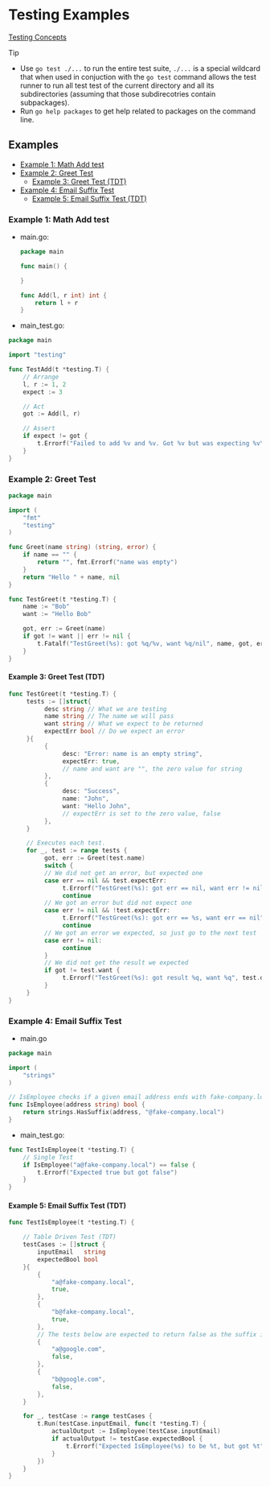 # Testing Examples

[Testing Concepts](testing_concepts.md)

> [!Tip]
>
> - Use `go test ./...` to run the entire test suite, `./...` is a special wildcard that when used in conjuction with the `go test` command allows the test runner to run all test test of the current directory and all its subdirectories (assuming that those subdirecotries contain subpackages).
> - Run `go help packages` to get help related to packages on the command line.

## Examples

- [Example 1: Math Add test](#example-1-math-add-test)
- [Example 2: Greet Test](#example-2-greet-test)
  - [Example 3: Greet Test (TDT)](#example-3-greet-test-tdt)
- [Example 4: Email Suffix Test](#example-4-email-suffix-test)
  - [Example 5: Email Suffix Test (TDT)](#example-5-email-suffix-test-tdt)

### Example 1: Math Add test

- main.go:

    ```go
    package main

    func main() {

    }

    func Add(l, r int) int {
        return l + r
    }
    ```

- main_test.go:

```go
package main

import "testing"

func TestAdd(t *testing.T) {
    // Arrange
    l, r := 1, 2
    expect := 3

    // Act
    got := Add(l, r)

    // Assert
    if expect != got {
        t.Errorf("Failed to add %v and %v. Got %v but was expecting %v\n", l, r, got, expect)
    }
}
```

### Example 2: Greet Test

```go
package main

import (
    "fmt"
    "testing"
)

func Greet(name string) (string, error) {
    if name == "" {
        return "", fmt.Errorf("name was empty")
    }
    return "Hello " + name, nil
}

func TestGreet(t *testing.T) {
    name := "Bob"
    want := "Hello Bob"

    got, err := Greet(name)
    if got != want || err != nil {
        t.Fatalf("TestGreet(%s): got %q/%v, want %q/nil", name, got, err, want)
    }
}

```

#### Example 3: Greet Test (TDT)

```go
func TestGreet(t *testing.T) {
     tests := []struct{
          desc string // What we are testing
          name string // The name we will pass
          want string // What we expect to be returned
          expectErr bool // Do we expect an error
     }{
          {
               desc: "Error: name is an empty string",
               expectErr: true,
               // name and want are "", the zero value for string
          },
          {
               desc: "Success",
               name: "John",
               want: "Hello John",
               // expectErr is set to the zero value, false
          },
     }

     // Executes each test.
     for _, test := range tests {
          got, err := Greet(test.name)
          switch {
          // We did not get an error, but expected one
          case err == nil && test.expectErr:
               t.Errorf("TestGreet(%s): got err == nil, want err != nil", test.desc)
               continue
          // We got an error but did not expect one
          case err != nil && !test.expectErr:
               t.Errorf("TestGreet(%s): got err == %s, want err == nil", test.desc, err)
               continue
          // We got an error we expected, so just go to the next test
          case err != nil:
               continue
          }
          // We did not get the result we expected
          if got != test.want {
               t.Errorf("TestGreet(%s): got result %q, want %q", test.desc, got, test.want)
          }
     }
}
```

### Example 4: Email Suffix Test

- main.go

```go
package main

import (
    "strings"
)

// IsEmployee checks if a given email address ends with fake-company.local
func IsEmployee(address string) bool {
    return strings.HasSuffix(address, "@fake-company.local")
}
```

- main_test.go:

```go
func TestIsEmployee(t *testing.T) {
    // Single Test
    if IsEmployee("a@fake-company.local") == false {
        t.Errorf("Expected true but got false")
    }
}
```

#### Example 5: Email Suffix Test (TDT)

```go
func TestIsEmployee(t *testing.T) {

    // Table Driven Test (TDT)
    testCases := []struct {
        inputEmail   string
        expectedBool bool
    }{
        {
            "a@fake-company.local",
            true,
        },
        {
            "b@fake-company.local",
            true,
        },
        // The tests below are expected to return false as the suffix is not @fake-company.local
        {
            "a@google.com",
            false,
        },
        {
            "b@google.com",
            false,
        },
    }

    for _, testCase := range testCases {
        t.Run(testCase.inputEmail, func(t *testing.T) {
            actualOutput := IsEmployee(testCase.inputEmail)
            if actualOutput != testCase.expectedBool {
                t.Errorf("Expected IsEmployee(%s) to be %t, but got %t", testCase.inputEmail, testCase.expectedBool, actualOutput)
            }
        })
    }
}
```
